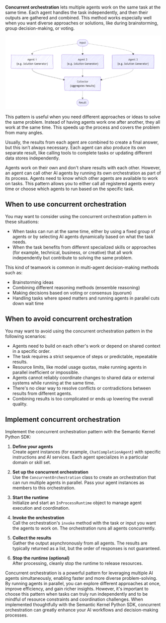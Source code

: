 **Concurrent orchestration** lets multiple agents work on the same task at the same time. Each agent handles the task independently, and then their outputs are gathered and combined. This method works especially well when you want diverse approaches or solutions, like during brainstorming, group decision-making, or voting.

![Diagram of concurrent orchestration flow](../media/multi-agent-concurrent.png)

This pattern is useful when you need different approaches or ideas to solve the same problem. Instead of having agents work one after another, they all work at the same time. This speeds up the process and covers the problem from many angles. 

Usually, the results from each agent are combined to create a final answer, but this isn’t always necessary. Each agent can also produce its own separate result, like calling tools to complete tasks or updating different data stores independently.

Agents work on their own and don't share results with each other. However, an agent can call other AI agents by running its own orchestration as part of its process. Agents need to know which other agents are available to work on tasks. This pattern allows you to either call all registered agents every time or choose which agents to run based on the specific task.

## When to use concurrent orchestration

You may want to consider using the concurrent orchestration pattern in these situations:

- When tasks can run at the same time, either by using a fixed group of agents or by selecting AI agents dynamically based on what the task needs.
- When the task benefits from different specialized skills or approaches (for example, technical, business, or creative) that all work independently but contribute to solving the same problem.

This kind of teamwork is common in multi-agent decision-making methods such as:

- Brainstorming ideas
- Combining different reasoning methods (ensemble reasoning)
- Making decisions based on voting or consensus (quorum)
- Handling tasks where speed matters and running agents in parallel cuts down wait time

## When to avoid concurrent orchestration

You may want to avoid using the concurrent orchestration pattern in the following scenarios:

- Agents need to build on each other's work or depend on shared context in a specific order.
- The task requires a strict sequence of steps or predictable, repeatable results.
- Resource limits, like model usage quotas, make running agents in parallel inefficient or impossible.
- Agents cannot reliably coordinate changes to shared data or external systems while running at the same time.
- There's no clear way to resolve conflicts or contradictions between results from different agents.
- Combining results is too complicated or ends up lowering the overall quality.

## Implement concurrent orchestration 

Implement the concurrent orchestration pattern with the Semantic Kernel Python SDK:

1. **Define your agents**  
   Create agent instances (for example, `ChatCompletionAgent`) with specific instructions and AI services. Each agent specializes in a particular domain or skill set.

1. **Set up the concurrent orchestration**  
   Use the `ConcurrentOrchestration` class to create an orchestration that can run multiple agents in parallel. Pass your agent instances as members to this orchestration.

1. **Start the runtime**  
   Initialize and start an `InProcessRuntime` object to manage agent execution and coordination.

1. **Invoke the orchestration**  
   Call the orchestration's `invoke` method with the task or input you want the agents to work on. The orchestration runs all agents concurrently.

1. **Collect the results**  
   Gather the output asynchronously from all agents. The results are typically returned as a list, but the order of responses is not guaranteed.

1. **Stop the runtime (optional)**  
   After processing, cleanly stop the runtime to release resources.

Concurrent orchestration is a powerful pattern for leveraging multiple AI agents simultaneously, enabling faster and more diverse problem-solving. By running agents in parallel, you can explore different approaches at once, improve efficiency, and gain richer insights. However, it's important to choose this pattern when tasks can truly run independently and to be mindful of resource constraints and coordination challenges. When implemented thoughtfully with the Semantic Kernel Python SDK, concurrent orchestration can greatly enhance your AI workflows and decision-making processes.
